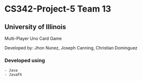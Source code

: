 <h1> CS342-Project-5 Team 13 </h1>
<h2> University of Illinois </h2>

Multi-Player Uno Card Game

Developed by: Jhon Nunez, Joseph Canning, Christian Dominguez



<h3> Developed using </h3>

	- Java 
	- JavaFX


